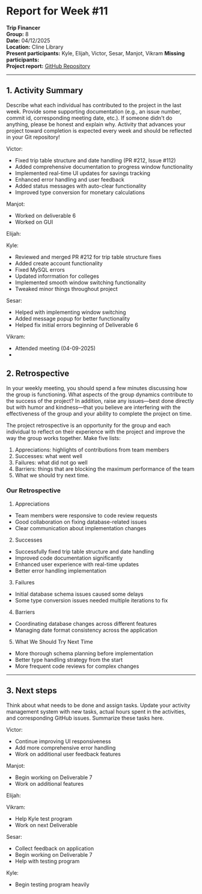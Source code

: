 # Report for Week #11

**Trip Financer**  
**Group:** 8  
**Date:** 04/12/2025  
**Location:** Cline Library  
**Present participants:** Kyle, Elijah, Victor, Sesar, Manjot, Vikram
**Missing participants:**   
**Project report:** [GitHub Repository](https://github.com/sesartrumpet/cs386-pennypilot.git)  

---

## 1. Activity Summary
Describe what each individual has contributed to the project in the last week.  Provide some supporting documentation (e.g., an issue number, commit id, corresponding meeting date, etc.).  If someone didn't do anything, please be honest and explain why. Activity that advances your project toward completion is expected every week and should be reflected in your Git repository!

Victor:  
- Fixed trip table structure and date handling (PR #212, Issue #112)
- Added comprehensive documentation to progress window functionality
- Implemented real-time UI updates for savings tracking
- Enhanced error handling and user feedback
- Added status messages with auto-clear functionality
- Improved type conversion for monetary calculations

Manjot:   
- Worked on deliverable 6
- Worked on GUI
  
  

Elijah:  


Kyle:  
- Reviewed and merged PR #212 for trip table structure fixes
- Added create account functionality  
- Fixed MySQL errors
- Updated inforrmation for colleges  
- Implemented smooth window switching functionality  
- Tweaked minor things throughout project

Sesar:  
- Helped with implementing window switching
- Added message popup for better functionality
- Helped fix initial errors beginning of Deliverable 6


Vikram:
- Attended meeting (04-09-2025)
- 

## 2. Retrospective
In your weekly meeting, you should spend a few minutes discussing how the group is functioning. What aspects of the group dynamics contribute to the success of the project? In addition, raise any issues—best done directly but with humor and kindness—that you believe are interfering with the effectiveness of the group and your ability to complete the project on time.

The project retrospective is an opportunity for the group and each individual to reflect on their experience with the project and improve the way the group works together. Make five lists:

1. Appreciations: highlights of contributions from team members
2. Successes: what went well
3. Failures: what did not go well
4. Barriers: things that are blocking the maximum performance of the team
5. What we should try next time.

### Our Retrospective
1. Appreciations
- Team members were responsive to code review requests
- Good collaboration on fixing database-related issues
- Clear communication about implementation changes

2. Successes
- Successfully fixed trip table structure and date handling
- Improved code documentation significantly
- Enhanced user experience with real-time updates
- Better error handling implementation

3. Failures
- Initial database schema issues caused some delays
- Some type conversion issues needed multiple iterations to fix

4. Barriers
- Coordinating database changes across different features
- Managing date format consistency across the application

5. What We Should Try Next Time
- More thorough schema planning before implementation
- Better type handling strategy from the start
- More frequent code reviews for complex changes

---

## 3. Next steps
Think about what needs to be done and assign tasks. Update your activity management system with new tasks, actual hours spent in the activities, and corresponding GitHub issues.  Summarize these tasks here.

Victor:  
- Continue improving UI responsiveness
- Add more comprehensive error handling
- Work on additional user feedback features

Manjot:    
- Begin working on Deliverable 7
- Work on additional features
  


Elijah:  


Vikram:  
- Help Kyle test program
- Work on next Deliverable

Sesar:  
- Collect feedback on application
- Begin working on Deliverable 7
- Help with testing program


Kyle:  
- Begin testing program heavily

